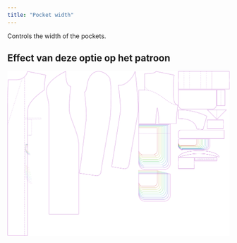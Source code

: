 ```yaml
---
title: "Pocket width"
---
```


Controls the width of the pockets.

## Effect van deze optie op het patroon

![This image shows the effect of this option by superimposing several variants that have a different value for this option](carlita_pocketwidth_sample.svg "Effect of this option on the pattern")
